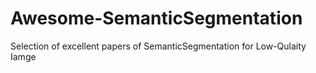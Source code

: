 # Awesome-SemanticSegmentation
Selection of excellent papers of SemanticSegmentation for Low-Qulaity Iamge
